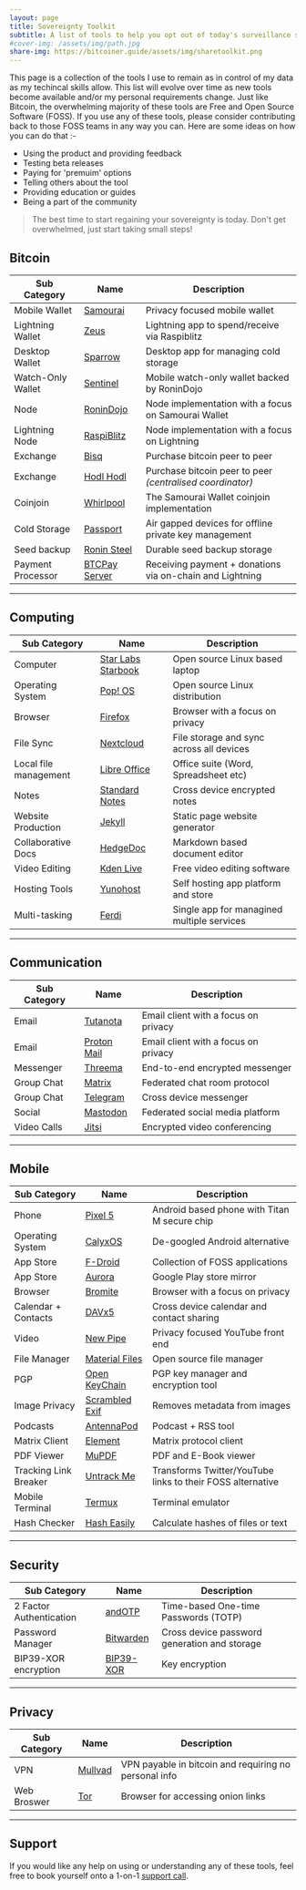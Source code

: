 ```yaml
---
layout: page
title: Sovereignty Toolkit  
subtitle: A list of tools to help you opt out of today's surveillance systems
#cover-img: /assets/img/path.jpg
share-img: https://bitcoiner.guide/assets/img/sharetoolkit.png
---
```


This page is a collection of the tools I use to remain as in control of my data as my techincal skills allow. This list will evolve over time as new tools become available and/or my personal requirements change. Just like Bitcoin, the overwhelming majority of these tools are Free and Open Source Software (FOSS). If you use any of these tools, please consider contributing back to those FOSS teams in any way you can. Here are some ideas on how you can do that :-

* Using the product and providing feedback
* Testing beta releases
* Paying for 'premuim' options
* Telling others about the tool
* Providing education or guides
* Being a part of the community

> The best time to start regaining your sovereignty is today. Don't get overwhelmed, just start taking small steps! 


## Bitcoin

| Sub Category                 | Name                         | Description                            |
| ---------------------------- | -----------------------------|-----------------------------|
| Mobile Wallet   | [Samourai](https://samouraiwallet.com)    | Privacy focused mobile wallet         |
| Lightning Wallet   | [Zeus](https://zeusln.app/)  | Lightning app to spend/receive via Raspiblitz |
| Desktop Wallet    | [Sparrow](https://sparrowwallet.com)  | Desktop app for managing cold storage|
| Watch-Only Wallet | [Sentinel](https://samouraiwallet.com/sentinel) | Mobile watch-only wallet backed by RoninDojo |
| Node   | [RoninDojo](https://ronindojo.io)    | Node implementation with a focus on Samourai Wallet |
| Lightning Node | [RaspiBlitz](https://github.com/rootzoll/raspiblitz) | Node implementation with a focus on Lightning |
| Exchange | [Bisq](https://bisq.network) | Purchase bitcoin peer to peer |
| Exchange | [Hodl Hodl](https://hodlhodl.com) | Purchase bitcoin peer to peer *(centralised coordinator)* |
| Coinjoin   | [Whirlpool](https://samouraiwallet.com/whirlpool)  | The Samourai Wallet coinjoin implementation |
| Cold Storage  | [Passport](https://foundationdevices.com/)              | Air gapped devices for offline private key management |
| Seed backup | [Ronin Steel](https://shop.ronindojo.io/shop/roninsteel-bundle/?v=47e5dceea252) | Durable seed backup storage |
| Payment Processor | [BTCPay Server](https://btcpayserver.org) | Receiving payment + donations via on-chain and Lightning |


***

## Computing

| Sub Category                 | Name                         |  Description                           |
| ---------------------------- | -----------------------------|-----------------------------|
| Computer | [Star Labs Starbook](https://starlabs.systems/pages/starbook) | Open source Linux based laptop   |
| Operating System   | [Pop! OS](https://pop.system76.com/)    | Open source Linux distribution           |
| Browser            | [Firefox](https://www.mozilla.org/en-US/firefox/new/)  | Browser with a focus on privacy|
| File Sync          | [Nextcloud](https://nextcloud.com/)  | File storage and sync across all devices |
| Local file management | [Libre Office](https://www.libreoffice.org/)  | Office suite (Word, Spreadsheet etc) |
| Notes              | [Standard Notes](https://standardnotes.org/)  | Cross device encrypted notes |
| Website Production | [Jekyll](https://jekyllrb.com/)   | Static page website generator |
| Collaborative Docs | [HedgeDoc](https://hedgedoc.org/)  | Markdown based document editor |
| Video Editing      | [Kden Live](https://kdenlive.org/en/)  | Free video editing software |
| Hosting Tools      | [Yunohost](https://yunohost.org)  | Self hosting app platform and store |
| Multi-tasking      | [Ferdi](https://getferdi.com/)  | Single app for managined multiple services |


***

## Communication

| Sub Category                 | Name                         |  Description                           |
| ---------------------------- | -----------------------------|-----------------------------|
| Email  | [Tutanota](https://tutanota.com/)  | Email client with a focus on privacy |
| Email  | [Proton Mail](https://protonmail.com) | Email client with a focus on privacy |
| Messenger  |  [Threema](https://threema.ch)  | End-to-end encrypted messenger  |
| Group Chat |  [Matrix](https://matrix.org) | Federated chat room protocol  |
| Group Chat |  [Telegram](https://telegram.org/) | Cross device messenger |
| Social    |  [Mastodon](https://joinmastodon.org/)  | Federated social media platform |
| Video Calls |  [Jitsi](https://jitsi.org/)   | Encrypted video conferencing  |

***

## Mobile

| Sub Category                 | Name                         |  Description                           |
| ---------------------------- | -----------------------------|-----------------------------|
| Phone |  [Pixel 5](https://store.google.com/gb/product/pixel_5?hl=en-GB) | Android based phone with Titan M secure chip   |
| Operating System |  [CalyxOS](https://calyxos.org/) | De-googled Android alternative   |
| App Store  |  [F-Droid](https://www.f-droid.org/) | Collection of FOSS applications   |
| App Store  |  [Aurora](https://auroraoss.com/) | Google Play store mirror    |
| Browser  |  [Bromite](https://www.bromite.org/)          | Browser with a focus on privacy  |
| Calendar + Contacts |  [DAVx5](https://www.davx5.com/)   | Cross device calendar and contact sharing  |
| Video    |  [New Pipe](https://newpipe.net/)          | Privacy focused YouTube front end  |
| File Manager |  [Material Files](https://f-droid.org/en/packages/me.zhanghai.android.files/)  | Open source file manager  |
| PGP | [Open KeyChain](https://www.openkeychain.org/)  | PGP key manager and encryption tool  |
| Image Privacy | [Scrambled Exif](https://f-droid.org/en/packages/com.jarsilio.android.scrambledeggsif/)  | Removes metadata from images  |
| Podcasts    | [AntennaPod](https://antennapod.org/) | Podcast + RSS tool  |
| Matrix Client  | [Element](https://element.io/)     | Matrix protocol client  |
| PDF Viewer    | [MuPDF](https://mupdf.com/)         | PDF and E-Book viewer   |
| Tracking Link Breaker | [Untrack Me](https://f-droid.org/en/packages/app.fedilab.nitterizeme/)   | Transforms Twitter/YouTube links to their FOSS alternative  | 
| Mobile Terminal| [Termux](https://f-droid.org/en/packages/com.termux/)   | Terminal emulator  |
| Hash Checker| [Hash Easily](https://f-droid.org/en/packages/io.github.hasheazy/)   | Calculate hashes of files or text  |

***

## Security

| Sub Category                 | Name                         |  Description                          |
| ---------------------------- | -----------------------------|----------------------------|
| 2 Factor Authentication  | [andOTP](https://f-droid.org/en/packages/org.shadowice.flocke.andotp/)   | Time-based One-time Passwords (TOTP)  |
| Password Manager         | [Bitwarden](https://bitwarden.com/)   | Cross device password generation and storage  |
| BIP39-XOR encryption     | [BIP39-XOR](https://github.com/GregTonoski/BIP39-XOR) | Key encryption |

***


## Privacy

| Sub Category                 | Name                         |  Description                          |
| ---------------------------- | -----------------------------|----------------------------|
| VPN           | [Mullvad](https://mullvad.net/en/)    | VPN payable in bitcoin and requiring no personal info   |
| Web Broswer   | [Tor](https://www.torproject.org/download/) | Browser for accessing onion links   |

***

## Support

If you would like any help on using or understanding any of these tools, feel free to book yourself onto a 1-on-1 [support call](/support).







